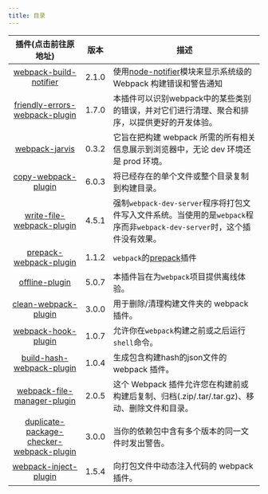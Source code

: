 ```yaml
---
title: 目录
---
```


[node-notifier]:https://github.com/mikaelbr/node-notifier
[webpack-build-notifier]:https://github.com/RoccoC/webpack-build-notifier#readme
[friendly-errors-webpack-plugin]:https://github.com/geowarin/friendly-errors-webpack-plugin
[webpack-jarvis]:https://github.com/zouhir/jarvis
[copy-webpack-plugin]:https://github.com/webpack-contrib/copy-webpack-plugin
[write-file-webpack-plugin]:https://github.com/gajus/write-file-webpack-plugin
[prepack-webpack-plugin]:https://github.com/gajus/prepack-webpack-plugin
[offline-plugin]:https://github.com/NekR/offline-plugin
[clean-webpack-plugin]:https://github.com/johnagan/clean-webpack-plugin
[webpack-hook-plugin]:https://github.com/tienne/webpack-hook-plugin
[build-hash-webpack-plugin]:https://github.com/Cosium/build-hash-webpack-plugin
[webpack-file-manager-plugin]:https://github.com/gregnb/filemanager-webpack-plugin
[duplicate-package-checker-webpack-plugin]:https://github.com/darrenscerri/duplicate-package-checker-webpack-plugin
[webpack-inject-plugin]:https://github.com/adierkens/webpack-inject-plugin


| 插件(点击前往原地址) | 版本 | 描述 |
|:---:| --- | --- |
| [webpack-build-notifier][webpack-build-notifier] | 2.1.0 | 使用[node-notifier][node-notifier]模块来显示系统级的 Webpack 构建错误和警告通知 |
| [friendly-errors-webpack-plugin][friendly-errors-webpack-plugin]| 1.7.0 | 本插件可以识别webpack中的某些类别的错误，并对它们进行清理、聚合和排序，以提供更好的开发体验。 |
| [webpack-jarvis][webpack-jarvis]| 0.3.2 | 它旨在把构建 webpack 所需的所有相关信息展示到浏览器中，无论 dev 环境还是 prod 环境。 |
| [copy-webpack-plugin][copy-webpack-plugin] | 6.0.3 | 将已经存在的单个文件或整个目录复制到构建目录。 |
| [write-file-webpack-plugin][write-file-webpack-plugin] | 4.5.1 | 强制`webpack-dev-server`程序将打包文件写入文件系统。当使用的是`webpack`程序而非`webpack-dev-server`时，这个插件没有效果。|
| [prepack-webpack-plugin][prepack-webpack-plugin] | 1.1.2 | `webpack`的[prepack](https://prepack.io/)插件 |
| [offline-plugin][offline-plugin] | 5.0.7 | 本插件旨在为`webpack`项目提供离线体验。 |
| [clean-webpack-plugin][clean-webpack-plugin] | 3.0.0 | 用于删除/清理构建文件夹的 webpack 插件。|
| [webpack-hook-plugin][webpack-hook-plugin] | 1.0.7 | 允许你在`webpack`构建之前或之后运行`shell`命令。 |
| [build-hash-webpack-plugin][build-hash-webpack-plugin] | 1.0.4 | 生成包含构建hash的json文件的 webpack 插件。|
| [webpack-file-manager-plugin][webpack-file-manager-plugin] | 2.0.5 | 这个 Webpack 插件允许您在构建前或构建后复制、归档(.zip/.tar/.tar.gz)、移动、删除文件和目录。|
| [duplicate-package-checker-webpack-plugin][duplicate-package-checker-webpack-plugin] | 3.0.0 | 当你的依赖包中含有多个版本的同一文件时发出警告。|
| [webpack-inject-plugin][webpack-inject-plugin] | 1.5.4 | 向打包文件中动态注入代码的 webpack 插件。 |
























